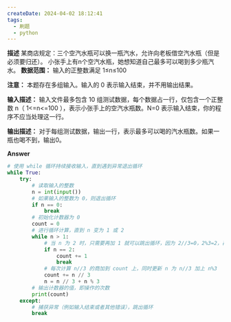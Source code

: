 ```yaml
---
createDate: 2024-04-02 18:12:41
tags:
  - 刷题
  - python
---
```

**描述**
某商店规定：三个空汽水瓶可以换一瓶汽水，允许向老板借空汽水瓶（但是必须要归还）。
小张手上有n个空汽水瓶，她想知道自己最多可以喝到多少瓶汽水。
**数据范围：** 输入的正整数满足  1≤n≤100 

**注意：** 本题存在多组输入。输入的 0 表示输入结束，并不用输出结果。

**输入描述：**
输入文件最多包含 10 组测试数据，每个数据占一行，仅包含一个正整数 n（ 1<=n<=100 ），表示小张手上的空汽水瓶数。N=0 表示输入结束，你的程序不应当处理这一行。

**输出描述：**
对于每组测试数据，输出一行，表示最多可以喝的汽水瓶数。如果一瓶也喝不到，输出0。

**Answer**
```python
# 使用 while 循环持续接收输入，直到遇到异常退出循环
while True:
    try:
        # 读取输入的整数
        n = int(input())
        # 如果输入的整数为 0，则退出循环
        if n == 0:
            break
        # 初始化计数器为 0
        count = 0
        # 进行循环计算，直到 n 变为 1 或 2
        while n > 1:
            # 当 n 为 2 时，只需要再加 1 就可以跳出循环，因为 2//3=0，2%3=2，再加上 2//3=0，即可得到结果
            if n == 2:
                count += 1
                break
            # 每次计算 n//3 的商加到 count 上，同时更新 n 为 n//3 加上 n%3
            count += n // 3
            n = n // 3 + n % 3
        # 输出计数器的值，即操作的次数
        print(count)
    except:
        # 捕获异常（例如输入结束或者其他错误），跳出循环
        break
```